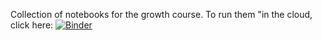 Collection of notebooks for the growth course. To run them "in the cloud, click here: [![Binder](https://mybinder.org/badge_logo.svg)](https://mybinder.org/v2/gh/karlharmenberg/uiogrowth/HEAD)